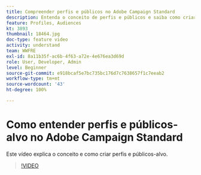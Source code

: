 ```yaml
---
title: Compreender perfis e públicos no Adobe Campaign Standard
description: Entenda o conceito de perfis e públicos e saiba como criar perfis e públicos.
feature: Profiles, Audiences
kt: 3893
thumbnail: 18464.jpg
doc-type: feature video
activity: understand
team: WWFRE
exl-id: 8a11b35f-ac6b-4f63-a72e-4e676ea3d69d
role: User, Developer, Admin
level: Beginner
source-git-commit: e918bcaf5e7bc735bc176d7c7638657f1c7eeab2
workflow-type: tm+mt
source-wordcount: '43'
ht-degree: 100%

---
```


# Como entender perfis e públicos-alvo no Adobe Campaign Standard

Este vídeo explica o conceito e como criar perfis e públicos-alvo.

>[!VIDEO](https://video.tv.adobe.com/v/18464?quality=12)
